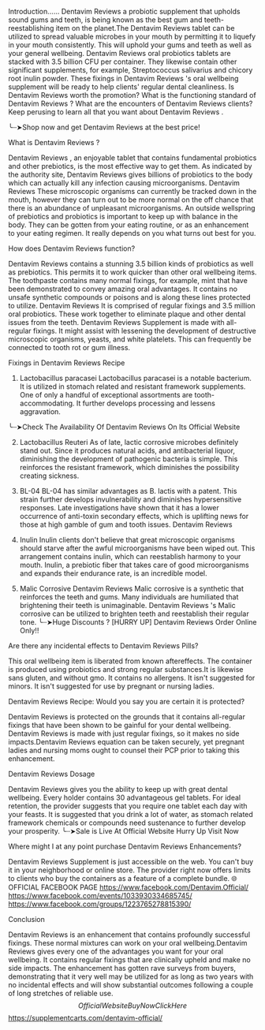 Introduction……
Dentavim Reviews a probiotic supplement that upholds sound gums and teeth, is being known as the best gum and teeth-reestablishing item on the planet.The Dentavim Reviews  tablet can be utilized to spread valuable microbes in your mouth by permitting it to liquefy in your mouth consistently. This will uphold your gums and teeth as well as your general wellbeing. Dentavim Reviews  oral probiotics tablets are stacked with 3.5 billion CFU per container. They likewise contain other significant supplements, for example, Streptococcus salivarius and chicory root inulin powder.
These fixings in Dentavim Reviews 's oral wellbeing supplement will be ready to help clients' regular dental cleanliness. Is Dentavim Reviews  worth the promotion? What is the functioning standard of Dentavim Reviews ? What are the encounters of Dentavim Reviews  clients? Keep perusing to learn all that you want about Dentavim Reviews .

╰┈➤Shop now and get Dentavim Reviews at the best price!

What is Dentavim Reviews ?

Dentavim Reviews , an enjoyable tablet that contains fundamental probiotics and other prebiotics, is the most effective way to get them. As indicated by the authority site, Dentavim Reviews  gives billions of probiotics to the body which can actually kill any infection causing microorganisms. Dentavim Reviews These microscopic organisms can currently be tracked down in the mouth, however they can turn out to be more normal on the off chance that there is an abundance of unpleasant microorganisms. An outside wellspring of prebiotics and probiotics is important to keep up with balance in the body. They can be gotten from your eating routine, or as an enhancement to your eating regimen. It really depends on you what turns out best for you.

How does Dentavim Reviews  function?

Dentavim Reviews  contains a stunning 3.5 billion kinds of probiotics as well as prebiotics. This permits it to work quicker than other oral wellbeing items. The toothpaste contains many normal fixings, for example, mint that have been demonstrated to convey amazing oral advantages. It contains no unsafe synthetic compounds or poisons and is along these lines protected to utilize.
Dentavim Reviews It is comprised of regular fixings and 3.5 million oral probiotics. These work together to eliminate plaque and other dental issues from the teeth. Dentavim Reviews  Supplement is made with all-regular fixings. It might assist with lessening the development of destructive microscopic organisms, yeasts, and white platelets. This can frequently be connected to tooth rot or gum illness.

Fixings in Dentavim Reviews  Recipe

1. Lactobacillus paracasei
Lactobacillus paracasei is a notable bacterium. It is utilized in stomach related and resistant framework supplements. One of only a handful of exceptional assortments are tooth-accommodating. It further develops processing and lessens aggravation.

╰┈➤Check The Availability Of Dentavim Reviews On Its Official Website

2. Lactobacillus Reuteri
As of late, lactic corrosive microbes definitely stand out. Since it produces natural acids, and antibacterial liquor, diminishing the development of pathogenic bacteria is simple. This reinforces the resistant framework, which diminishes the possibility creating sickness.

3. BL-04
BL-04 has similar advantages as B. lactis with a patent. This strain further develops invulnerability and diminishes hypersensitive responses. Late investigations have shown that it has a lower occurrence of anti-toxin secondary effects, which is uplifting news for those at high gamble of gum and tooth issues. Dentavim Reviews

4. Inulin
Inulin clients don't believe that great microscopic organisms should starve after the awful microorganisms have been wiped out. This arrangement contains inulin, which can reestablish harmony to your mouth. Inulin, a prebiotic fiber that takes care of good microorganisms and expands their endurance rate, is an incredible model.

5. Malic Corrosive
Dentavim Reviews Malic corrosive is a synthetic that reinforces the teeth and gums. Many individuals are humiliated that brightening their teeth is unimaginable. Dentavim Reviews 's Malic corrosive can be utilized to brighten teeth and reestablish their regular tone.
╰┈➤Huge Discounts ? [HURRY UP] Dentavim Reviews Order Online Only!!

Are there any incidental effects to Dentavim Reviews  Pills?

This oral wellbeing item is liberated from known aftereffects. The container is produced using probiotics and strong regular substances.It is likewise sans gluten, and without gmo. It contains no allergens. It isn't suggested for minors. It isn't suggested for use by pregnant or nursing ladies.

Dentavim Reviews  Recipe: Would you say you are certain it is protected?

Dentavim Reviews  is protected on the grounds that it contains all-regular fixings that have been shown to be gainful for your dental wellbeing. Dentavim Reviews  is made with just regular fixings, so it makes no side impacts.Dentavim Reviews  equation can be taken securely, yet pregnant ladies and nursing moms ought to counsel their PCP prior to taking this enhancement.

Dentavim Reviews  Dosage

Dentavim Reviews  gives you the ability to keep up with great dental wellbeing. Every holder contains 30 advantageous gel tablets. For ideal retention, the provider suggests that you require one tablet each day with your feasts. It is suggested that you drink a lot of water, as stomach related framework chemicals or compounds need sustenance to further develop your prosperity.
╰┈➤Sale is Live At Official Website Hurry Up Visit Now

Where might I at any point purchase Dentavim Reviews  Enhancements?

Dentavim Reviews  Supplement is just accessible on the web. You can't buy it in your neighborhood or online store. The provider right now offers limits to clients who buy the containers as a feature of a complete bundle.
🌐OFFICIAL FACEBOOK PAGE
https://www.facebook.com/Dentavim.Official/
https://www.facebook.com/events/1033930334685745/
https://www.facebook.com/groups/1223765278815390/

Conclusion

Dentavim Reviews  is an enhancement that contains profoundly successful fixings. These normal mixtures can work on your oral wellbeing.Dentavim Reviews  gives every one of the advantages you want for your oral wellbeing. It contains regular fixings that are clinically upheld and make no side impacts. The enhancement has gotten rave surveys from buyers, demonstrating that it very well may be utilized for as long as two years with no incidental effects and will show substantial outcomes following a couple of long stretches of reliable use.
$$Official Website Buy Now Click Here$$
https://supplementcarts.com/dentavim-official/

